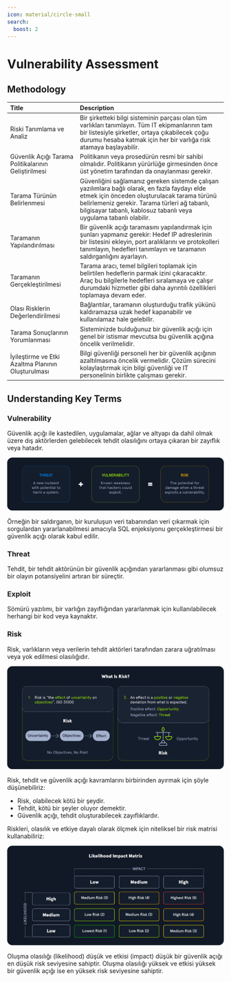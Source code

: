 ```yaml
---
icon: material/circle-small
search:
  boost: 2
---
```


# Vulnerability Assessment

## Methodology

| Title | Description |
|:---|:---|
| Riski Tanımlama ve Analiz | Bir şirketteki bilgi sisteminin parçası olan tüm varlıkları tanımlayın. Tüm IT ekipmanlarının tam bir listesiyle şirketler, ortaya çıkabilecek çoğu durumu hesaba katmak için her bir varlığa risk atamaya başlayabilir. |
| Güvenlik Açığı Tarama Politikalarının Geliştirilmesi | Politikanın veya prosedürün resmi bir sahibi olmalıdır. Politikanın yürürlüğe girmesinden önce üst yönetim tarafından da onaylanması gerekir. |
| Tarama Türünün Belirlenmesi | Güvenliğini sağlamanız gereken sistemde çalışan yazılımlara bağlı olarak, en fazla faydayı elde etmek için önceden oluşturulacak tarama türünü belirlemeniz gerekir. Tarama türleri ağ tabanlı, bilgisayar tabanlı, kablosuz tabanlı veya uygulama tabanlı olabilir. |
| Taramanın Yapılandırılması | Bir güvenlik açığı taramasını yapılandırmak için şunları yapmanız gerekir: Hedef IP adreslerinin bir listesini ekleyin, port aralıklarını ve protokolleri tanımlayın, hedefleri tanımlayın ve taramanın saldırganlığını ayarlayın. |
| Taramanın Gerçekleştirilmesi | Tarama aracı, temel bilgileri toplamak için belirtilen hedeflerin parmak izini çıkaracaktır. Araç bu bilgilerle hedefleri sıralamaya ve çalışır durumdaki hizmetler gibi daha ayrıntılı özellikleri toplamaya devam eder. |
| Olası Risklerin Değerlendirilmesi | Bağlantılar, taramanın oluşturduğu trafik yükünü kaldıramazsa uzak hedef kapanabilir ve kullanılamaz hale gelebilir. |
| Tarama Sonuçlarının Yorumlanması | Sisteminizde bulduğunuz bir güvenlik açığı için genel bir istismar mevcutsa bu güvenlik açığına öncelik verilmelidir. |
| İyileştirme ve Etki Azaltma Planının Oluşturulması | Bilgi güvenliği personeli her bir güvenlik açığının azaltılmasına öncelik vermelidir. Çözüm sürecini kolaylaştırmak için bilgi güvenliği ve IT personelinin birlikte çalışması gerekir. |

## Understanding Key Terms

### Vulnerability

Güvenlik açığı ile kastedilen, uygulamalar, ağlar ve altyapı da dahil olmak üzere dış aktörlerden gelebilecek tehdit olasılığını ortaya çıkaran bir zayıflık veya hatadır.

![](../assets/images/threat-vulnerability-risk.png)

Örneğin bir saldırganın, bir kuruluşun veri tabanından veri çıkarmak için sorgulardan yararlanabilmesi amacıyla SQL enjeksiyonu gerçekleştirmesi bir güvenlik açığı olarak kabul edilir.

### Threat

Tehdit, bir tehdit aktörünün bir güvenlik açığından yararlanması gibi olumsuz bir olayın potansiyelini artıran bir süreçtir.

### Exploit

Sömürü yazılımı, bir varlığın zayıflığından yararlanmak için kullanılabilecek herhangi bir kod veya kaynaktır.

### Risk

Risk, varlıkların veya verilerin tehdit aktörleri tarafından zarara uğratılması veya yok edilmesi olasılığıdır.

![](../assets/images/what-is-risk.png)

Risk, tehdit ve güvenlik açığı kavramlarını birbirinden ayırmak için şöyle düşünebiliriz:

* Risk, olabilecek kötü bir şeydir.
* Tehdit, kötü bir şeyler oluyor demektir.
* Güvenlik açığı, tehdit oluşturabilecek zayıflıklardır.

Riskleri, olasılık ve etkiye dayalı olarak ölçmek için niteliksel bir risk matrisi kullanabiliriz:

![](../assets/images/vulnerability-assessment-diagram.png)

Oluşma olasılığı (likelihood) düşük ve etkisi (impact) düşük bir güvenlik açığı en düşük risk seviyesine sahiptir. Oluşma olasılığı yüksek ve etkisi yüksek bir güvenlik açığı ise en yüksek risk seviyesine sahiptir.
